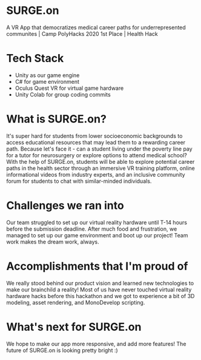 # SURGE.on
A VR App that democratizes medical career paths for underrepresented communites | Camp PolyHacks 2020 1st Place | Health Hack

# Tech Stack
 - Unity as our game engine
 - C# for game environment
 - Oculus Quest VR for virtual game hardware
 - Unity Colab for group coding commits

# What is SURGE.on?
It's super hard for students from lower socioeconomic backgrounds to access educational resources that may lead them to a rewarding career path. Because let's face it - can a student living under the poverty line pay for a tutor for neurosurgery or explore options to attend medical school? With the help of SURGE.on, students will be able to explore potential career paths in the health sector through an immersive VR training platform, online informational videos from industry experts, and an inclusive community forum for students to chat with similar-minded individuals.

# Challenges we ran into
Our team struggled to set up our virtual reality hardware until T-14 hours before the submission deadline. After much food and frustration, we managed to set up our game environment and boot up our project! Team work makes the dream work, always.

# Accomplishments that I'm proud of
We really stood behind our product vision and learned new technologies to make our brainchild a reality! Most of us have never touched virtual reality hardware hacks before this hackathon and we got to experience a bit of 3D modeling, asset rendering, and MonoDevelop scripting.

# What's next for SURGE.on
We hope to make our app more responsive, and add more features! The future of SURGE.on is looking pretty bright :)
